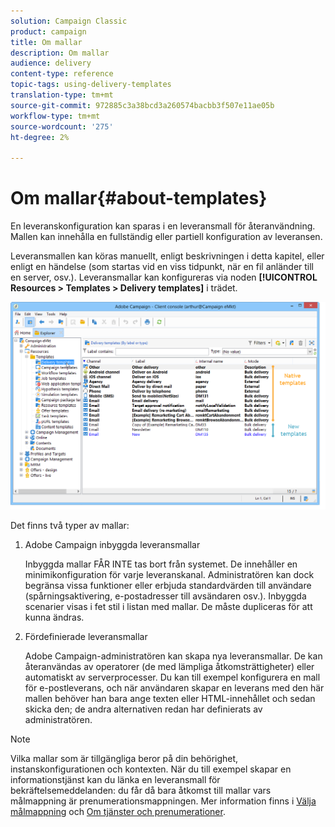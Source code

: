 ```yaml
---
solution: Campaign Classic
product: campaign
title: Om mallar
description: Om mallar
audience: delivery
content-type: reference
topic-tags: using-delivery-templates
translation-type: tm+mt
source-git-commit: 972885c3a38bcd3a260574bacbb3f507e11ae05b
workflow-type: tm+mt
source-wordcount: '275'
ht-degree: 2%

---
```



# Om mallar{#about-templates}

En leveranskonfiguration kan sparas i en leveransmall för återanvändning. Mallen kan innehålla en fullständig eller partiell konfiguration av leveransen.

Leveransmallen kan köras manuellt, enligt beskrivningen i detta kapitel, eller enligt en händelse (som startas vid en viss tidpunkt, när en fil anländer till en server, osv.). Leveransmallar kan konfigureras via noden **[!UICONTROL Resources > Templates > Delivery templates]** i trädet.

![](assets/s_user_template_list.png)

Det finns två typer av mallar:

1. Adobe Campaign inbyggda leveransmallar

   Inbyggda mallar FÅR INTE tas bort från systemet. De innehåller en minimikonfiguration för varje leveranskanal. Administratören kan dock begränsa vissa funktioner eller erbjuda standardvärden till användare (spårningsaktivering, e-postadresser till avsändaren osv.). Inbyggda scenarier visas i fet stil i listan med mallar. De måste dupliceras för att kunna ändras.

1. Fördefinierade leveransmallar

   Adobe Campaign-administratören kan skapa nya leveransmallar. De kan återanvändas av operatorer (de med lämpliga åtkomsträttigheter) eller automatiskt av serverprocesser. Du kan till exempel konfigurera en mall för e-postleverans, och när användaren skapar en leverans med den här mallen behöver han bara ange texten eller HTML-innehållet och sedan skicka den; de andra alternativen redan har definierats av administratören.

>[!NOTE]
>
>Vilka mallar som är tillgängliga beror på din behörighet, instanskonfigurationen och kontexten. När du till exempel skapar en informationstjänst kan du länka en leveransmall för bekräftelsemeddelanden: du får då bara åtkomst till mallar vars målmappning är prenumerationsmappningen. Mer information finns i [Välja målmappning](../../delivery/using/selecting-a-target-mapping.md) och [Om tjänster och prenumerationer](../../delivery/using/about-services-and-subscriptions.md).
